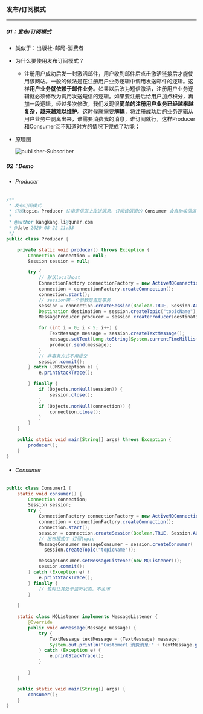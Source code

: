 ### 发布/订阅模式

------

##### 01：发布/订阅模式

- 类似于：出版社-邮局-消费者

- 为什么要使用发布订阅模式？

  - 注册用户成功后发一封激活邮件，用户收到邮件后点击激活链接后才能使用该网站。一般的做法是在注册用户业务逻辑中调用发送邮件的逻辑。这样**用户业务就依赖于邮件业务**。如果以后改为短信激活，注册用户业务逻辑就必须修改为调用发送短信的逻辑。如果要注册后给用户加点积分，再加一段逻辑。经过多次修改，我们发现很**简单的注册用户业务已经越来越复杂，越来越难以维护**。这时候就需要**解耦**，将注册成功后的业务逻辑从用户业务中剥离出来，谁需要消费我的消息，谁订阅就行，这样Producer和Consumer互不知道对方的情况下完成了功能；

- 原理图

  ![publisher-Subscriber](/Users/likang/Code/Git/Middleware/MQ/photos/Publisher-Subscriber.png)

##### 02：Demo

- ###### Producer

```java
/**
 * 发布订阅模式
 * 订阅topic，Producer 往指定信道上发送消息，订阅该信道的 Consumer 会自动收信道 push 的消息
 *
 * @author kangkang.li@qunar.com
 * @date 2020-08-22 11:33
 */
public class Producer {

    private static void producer() throws Exception {
        Connection connection = null;
        Session session = null;

        try {
            // 默认localhost
            ConnectionFactory connectionFactory = new ActiveMQConnectionFactory();
            connection = connectionFactory.createConnection();
            connection.start();
            // session第一个参数是否是事务
            session = connection.createSession(Boolean.TRUE, Session.AUTO_ACKNOWLEDGE);
            Destination destination = session.createTopic("topicName");
            MessageProducer producer = session.createProducer(destination);

            for (int i = 0; i < 5; i++) {
                TextMessage message = session.createTextMessage();
                message.setText(Long.toString(System.currentTimeMillis()));
                producer.send(message);
            }
            // 非事务方式不用提交
            session.commit();
        } catch (JMSException e) {
            e.printStackTrace();

        } finally {
            if (Objects.nonNull(session)) {
                session.close();
            }
            if (Objects.nonNull(connection)) {
                connection.close();
            }
        }
    }

    public static void main(String[] args) throws Exception {
        producer();
    }
}

```

- ###### Consumer

```java
public class Consumer1 {
    static void consumer() {
        Connection connection;
        Session session;
        try {
            ConnectionFactory connectionFactory = new ActiveMQConnectionFactory();
            connection = connectionFactory.createConnection();
            connection.start();
            session = connection.createSession(Boolean.TRUE, Session.AUTO_ACKNOWLEDGE);
          	// 发布模式中 订阅topic
            MessageConsumer messageConsumer = session.createConsumer(
              session.createTopic("topicName"));

            messageConsumer.setMessageListener(new MQListener());
            session.commit();
        } catch (Exception e) {
            e.printStackTrace();
        } finally {
            // 暂时让其处于监听状态，不关闭
        }

    }
  
  	static class MQListener implements MessageListener {
        @Override
        public void onMessage(Message message) {
            try {
                TextMessage textMessage = (TextMessage) message;
                System.out.println("Customer1 消费消息:" + textMessage.getText());
            } catch (Exception e) {
                e.printStackTrace();
            }

        }
    }

    public static void main(String[] args) {
        consumer();
    }
}
```

